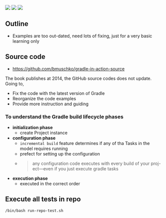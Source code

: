 ![](https://img.shields.io/badge/language-groovy-blue)
![](https://img.shields.io/badge/technology-gradle-blue)
![](https://img.shields.io/badge/development%20year-2021-orange)

## Outline

- Examples are too out-dated, need lots of fixing, just for a very basic learning only

## Source code

- https://github.com/bmuschko/gradle-in-action-source

The book publishes at 2014, the GitHub source codes does not update. Going to,

- Fix the code with the latest version of Gradle
- Reorganize the code examples
- Provide more instruction and guiding 

### To understand the Gradle build lifecycle phases

- **initialization phase**
    - create Project instance
- **configuration phase**
    - `incremental build` feature determines if any of tha Tasks in the model requires running
    - prefect for setting up the configuration
    - > any configuration code executes with every build of your proj- ect—even if you just execute gradle tasks
- **execution phase**
    - executed in the correct order

## Execute all tests in repo

`/bin/bash run-repo-test.sh`
